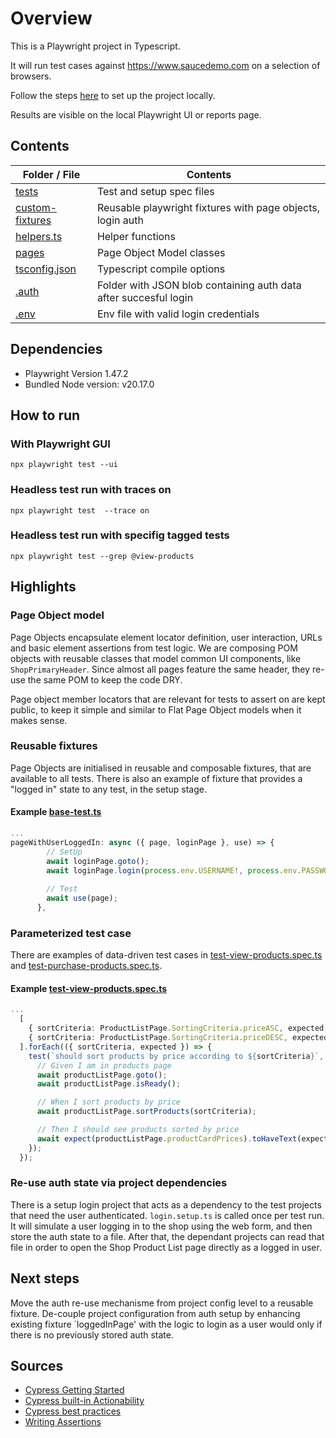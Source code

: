# Overview

This is a Playwright project in Typescript.

It will run test cases against https://www.saucedemo.com on a selection of browsers.

Follow the steps [here](https://playwright.dev/docs/intro) to set up the project locally.

Results are visible on the local Playwright UI or reports page.


## Contents


| **Folder / File**                                                                                                          | **Contents**                                                   |
|----------------------------------------------------------------------------------------------------------------------------|----------------------------------------------------------------|
| [tests](tests)                             | Test and setup spec files                           |
| [custom-fixtures](tests/custom-fixtures)                             | Reusable playwright fixtures with page objects, login auth                           |
| [helpers.ts](tests/helpers.ts)                             | Helper functions                          |
| [pages](tests/pages)                 | Page Object Model classes              |
| [tsconfig.json](tsconfig.json)                 | Typescript compile options               |
| [.auth](.auth)                 | Folder with JSON blob containing auth data after succesful login               |
| [.env](.env)                 | Env file with valid login credentials               |


## Dependencies

- Playwright Version 1.47.2
- Bundled Node version: v20.17.0

## How to run
### With Playwright GUI
`npx playwright test --ui`

### Headless test run with traces on
`npx playwright test  --trace on`

### Headless test run with specifig tagged tests
`npx playwright test --grep @view-products`

## Highlights

### Page Object model
Page Objects encapsulate element locator definition, user interaction, URLs and basic element assertions from test logic. We are composing POM objects with reusable classes that model common UI components, like `ShopPrimaryHeader`. Since almost all pages feature the same header, they re-use the same POM to keep the code DRY.

Page object member locators that are relevant for tests to assert on are kept public, to keep it simple and similar to Flat Page Object models when it makes sense.

### Reusable fixtures
Page Objects are initialised in reusable and composable fixtures, that are available to all tests. There is also an example of fixture that provides a "logged in" state to any test, in the setup stage.

#### Example [base-test.ts](ttests/custom-fixtures/base-test.ts)
```typescript
...
pageWithUserLoggedIn: async ({ page, loginPage }, use) => {
        // SetUp
        await loginPage.goto();
        await loginPage.login(process.env.USERNAME!, process.env.PASSWORD!);
        
        // Test
        await use(page);
      },

```


### Parameterized test case
There are examples of data-driven test cases in [test-view-products.spec.ts](tests/test-view-products.spec.ts) and [test-purchase-products.spec.ts](tests/test-purchase-products.spec.ts).

#### Example [test-view-products.spec.ts](tests/test-view-products.spec.ts)
```typescript
...
  [
    { sortCriteria: ProductListPage.SortingCriteria.priceASC, expected: ["$7.99", "$9.99", "$15.99", "$15.99", "$29.99", "$49.99"] },
    { sortCriteria: ProductListPage.SortingCriteria.priceDESC, expected: ["$49.99", "$29.99", "$15.99", "$15.99", "$9.99", "$7.99"] },
  ].forEach(({ sortCriteria, expected }) => {
    test(`should sort products by price according to ${sortCriteria}`, async ({ productListPage }) => {
      // Given I am in products page
      await productListPage.goto();
      await productListPage.isReady();

      // When I sort products by price
      await productListPage.sortProducts(sortCriteria);

      // Then I should see products sorted by price
      await expect(productListPage.productCardPrices).toHaveText(expected);
    });
  });

```

### Re-use auth state via project dependencies
There is a setup login project that acts as a dependency to the test projects that need the user authenticated. `login.setup.ts` is called once per test run. It will simulate a user logging in to the shop using the web form, and then store the auth state to a file. After that, the dependant projects can read that file in order to open the Shop Product List page directly as a logged in user. 


## Next steps
Move the auth re-use mechanisme from project config level to a reusable fixture. De-couple project configuration from auth setup by enhancing existing fixture `loggedInPage' with the logic to login as a user would only if there is no previously stored auth state.


## Sources
* [Cypress Getting Started](https://docs.cypress.io/guides/getting-started/installing-cypress)
* [Cypress built-in Actionability](https://docs.cypress.io/guides/core-concepts/interacting-with-elements)
* [Cypress best practices](https://docs.cypress.io/guides/references/best-practices)
* [Writing Assertions](https://testgrid.io/blog/cypress-assertions/)